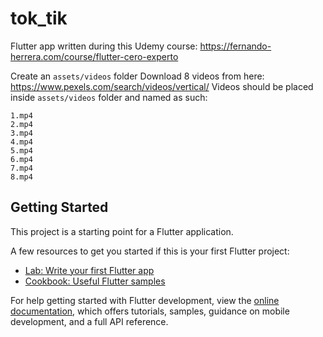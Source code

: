 # tok_tik

Flutter app written during this Udemy course:
https://fernando-herrera.com/course/flutter-cero-experto

Create an `assets/videos` folder
Download 8 videos from here: https://www.pexels.com/search/videos/vertical/
Videos should be placed inside `assets/videos` folder and named as such:
```
1.mp4
2.mp4
3.mp4
4.mp4
5.mp4
6.mp4
7.mp4
8.mp4
```

## Getting Started

This project is a starting point for a Flutter application.

A few resources to get you started if this is your first Flutter project:

- [Lab: Write your first Flutter app](https://docs.flutter.dev/get-started/codelab)
- [Cookbook: Useful Flutter samples](https://docs.flutter.dev/cookbook)

For help getting started with Flutter development, view the
[online documentation](https://docs.flutter.dev/), which offers tutorials,
samples, guidance on mobile development, and a full API reference.
